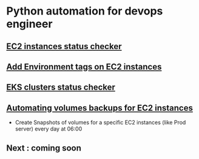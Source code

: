 # Python automation for devops engineer 

## [EC2 instances status checker](https://github.com/hotiaDiallo/python-automation/blob/main/ec2-status-checker.py)

## [Add Environment tags on EC2 instances](https://github.com/hotiaDiallo/python-automation/blob/main/add-enviroment-tags.py)

## [EKS clusters status checker](https://github.com/hotiaDiallo/python-automation/blob/main/eks-status-checker.py)

## [Automating volumes backups for EC2 instances](https://github.com/hotiaDiallo/python-automation/blob/main/ec2-volume-snapshot-creator.py)
- Create Snapshots of volumes for a specific EC2 instances (like Prod server) every day at 06:00
## Next : coming soon
